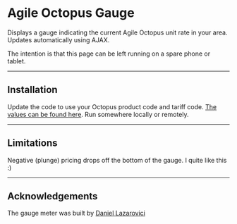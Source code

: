 # Agile Octopus Gauge
 Displays a gauge indicating the current Agile Octopus unit rate in your area. Updates automatically using AJAX.
 
 The intention is that this page can be left running on a spare phone or tablet.
 
 ---
 
## Installation
 Update the code to use your Octopus product code and tariff code. [The values can be found here](https://octopus.energy/dashboard/developer/).
 Run somewhere locally or remotely.

---

## Limitations
 Negative (plunge) pricing drops off the bottom of the gauge. I quite like this :)

---
## Acknowledgements
 The gauge meter was built by [Daniel Lazarovici](https://codepen.io/TheLaz/pen/Fgdwr)
